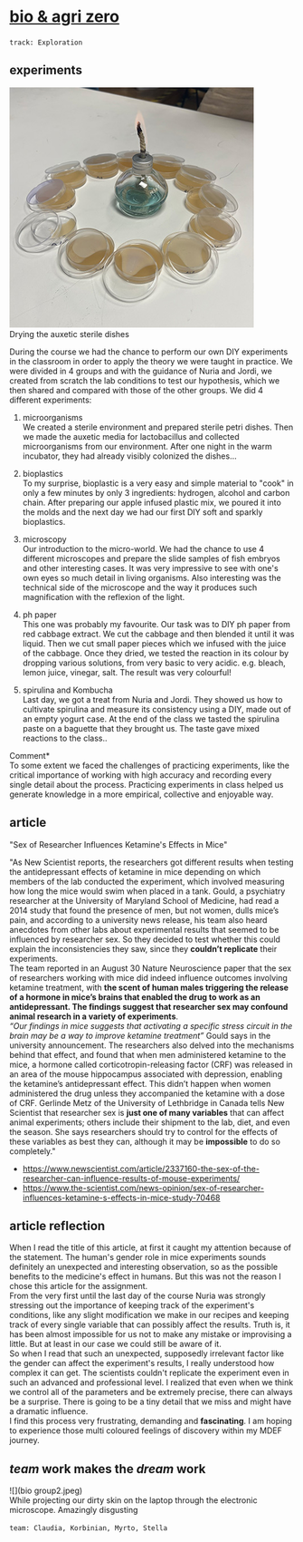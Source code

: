 # [bio & agri zero](https://fablabbcn.github.io/mdef-docs/academic_year_2022_23/term_1_2022_23/biology_%26_agri_zero_2022_23/)
`track: Exploration`


## experiments  
![](samples2.JPEG)  
Drying the auxetic sterile dishes  

During the course we had the chance to perform our own DIY experiments in the classroom in order to apply the theory we were taught in practice. We were divided in 4 groups and with the guidance of Nuria and Jordi, we created from scratch the lab conditions to test our hypothesis, which we then shared and compared with those of the other groups. We did 4 different experiments:

1. microorganisms  
We created a sterile environment and prepared sterile petri dishes. Then we made the auxetic media for lactobacillus and collected microorganisms from our environment. After one night in the warm incubator, they had already visibly colonized the dishes...  

2. bioplastics  
To my surprise, bioplastic is a very easy and simple material to "cook" in only a few minutes by only 3 ingredients: hydrogen, alcohol and carbon chain. After preparing our apple infused plastic mix, we poured it into the molds and the next day we had our first DIY soft and sparkly bioplastics.  

3. microscopy  
Our introduction to the micro-world. We had the chance to use 4 different microscopes and prepare the slide samples of fish embryos and other interesting cases. It was very impressive to see with one's own eyes so much detail in living organisms. Also interesting was the technical side of the microscope and the way it produces such magnification with the reflexion of the light.  

3. ph paper  
This one was probably my favourite. Our task was to DIY ph paper from red cabbage extract. We cut the cabbage and then blended it until it was liquid. Then we cut small paper pieces which we infused with the juice of the cabbage. Once they dried, we tested the reaction in its colour by dropping various solutions, from very basic to very acidic. e.g. bleach, lemon juice, vinegar, salt. The result was very colourful!  

4. spirulina and Kombucha  
Last day, we got a treat from Nuria and Jordi. They showed us how to cultivate spirulina and measure its consistency using a DIY, made out of an empty yogurt case. At the end of the class we tasted the spirulina paste on a baguette that they brought us. The taste gave mixed reactions to the class..  

Comment*  
To some extent we faced the challenges of practicing experiments, like the critical importance of working with high accuracy and recording every single detail about the process. Practicing experiments in class helped us generate knowledge in a more empirical, collective and enjoyable way.  


## article  
"Sex of Researcher Influences Ketamine's Effects in Mice"  

"As New Scientist reports, the researchers got different results when testing the antidepressant effects of ketamine in mice depending on which members of the lab conducted the experiment, which involved measuring how long the mice would swim when placed in a tank. Gould, a psychiatry researcher at the University of Maryland School of Medicine, had read a 2014 study that found the presence of men, but not women, dulls mice’s pain, and according to a university news release, his team also heard anecdotes from other labs about experimental results that seemed to be influenced by researcher sex. So they decided to test whether this could explain the inconsistencies they saw, since they **couldn’t replicate** their experiments.    
The team reported in an August 30 Nature Neuroscience paper that the sex of researchers working with mice did indeed influence outcomes involving ketamine treatment, with **the scent of human males triggering the release of a hormone in mice’s brains that enabled the drug to work as an antidepressant. The findings suggest that researcher sex may confound animal research in a variety of experiments**.  
*“Our findings in mice suggests that activating a specific stress circuit in the brain may be a way to improve ketamine treatment”*  Gould says in the university announcement.
The researchers also delved into the mechanisms behind that effect, and found that when men administered ketamine to the mice, a hormone called corticotropin-releasing factor (CRF) was released in an area of the mouse hippocampus associated with depression, enabling the ketamine’s antidepressant effect. This didn’t happen when women administered the drug unless they accompanied the ketamine with a dose of CRF.
Gerlinde Metz of the University of Lethbridge in Canada tells New Scientist that researcher sex is **just one of many variables** that can affect animal experiments; others include their shipment to the lab, diet, and even the season. She says researchers should try to control for the effects of these variables as best they can, although it may be **impossible** to do so completely."  

- https://www.newscientist.com/article/2337160-the-sex-of-the-researcher-can-influence-results-of-mouse-experiments/  
- https://www.the-scientist.com/news-opinion/sex-of-researcher-influences-ketamine-s-effects-in-mice-study-70468  

## article reflection  
When I read the title of this article, at first it caught my attention because of the statement. The human's gender role in mice experiments sounds definitely an unexpected and interesting observation, so as the possible benefits to the medicine's effect in humans. But this was not the reason I chose this article for the assignment.  
From the very first until the last day of the course Nuria was strongly stressing out the importance of keeping track of the experiment's conditions, like any slight modification we make in our recipes and keeping track of every single variable that can possibly affect the results. Truth is, it has been almost impossible for us not to make any mistake or improvising a little. But at least in our case we could still be aware of it.  
So when I read that such an unexpected, supposedly irrelevant factor like the gender can affect the experiment's results, I really understood how complex it can get. The scientists couldn't replicate the experiment even in such an advanced and professional level. I realized that even when we think we control all of the parameters and be extremely precise, there can always be a surprise. There is going to be a tiny detail that we miss and might have a dramatic influence.  
I find this process very frustrating, demanding and **fascinating**. I am hoping to experience those multi coloured feelings of discovery within my MDEF journey.  

## *team* work makes the *dream* work  
![](bio group2.jpeg)  
While projecting our dirty skin on the laptop through the electronic microscope.   Amazingly disgusting   

`team: Claudia, Korbinian, Myrto, Stella`
